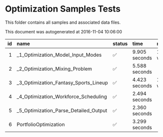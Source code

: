 # Optimization Samples Tests

This folder contains all samples and associated data files.

This document was autogenerated at 2016-11-04 10:06:00


| id|name                                  |status  |time          |message   |
|--:|:-------------------------------------|:-------|:-------------|:---------|
|  1|_1_Optimization_Model_Input_Modes     |&#9989; |9.905 seconds |1 warning |
|  2|_2_Optimization_Mixing_Problem        |&#9989; |5.588 seconds |          |
|  3|_3_Optimization_Fantasy_Sports_Lineup |&#9989; |4.423 seconds |1 warning |
|  4|_4_Optimization_Workforce_Scheduling  |&#9989; |2.494 seconds |          |
|  5|_5_Optimization_Parse_Detailed_Output |&#9989; |2.360 seconds |          |
|  6|PortfolioOptimization                 |&#9989; |3.299 seconds |          |
